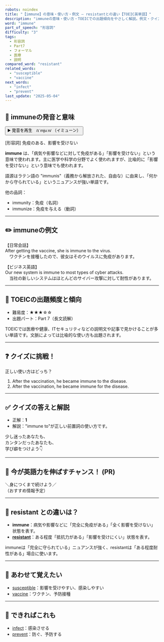 ```yaml
---
robots: noindex
title: "【immune】の意味・使い方・例文 ― resistantとの違い【TOEIC英単語】"
description: "immuneの意味・使い方・TOEICでの出題傾向をやさしく解説。例文・クイズ付きでresistantとの違いもわかりやすく学べます。"
word: "immune"
part_of_speech: "形容詞"
difficulty: "3"
tags:
  - 形容詞
  - Part7
  - フォーマル
  - 医療
  - 説明
compared_word: "resistant"
related_words:
  - "susceptible"
  - "vaccine"
next_words:
  - "infect"
  - "prevent"
last_update: "2025-05-04"
---
```


## 🔰 immuneの発音と意味

<button class="play-audio" onclick="playTTS('immune')">
  <span class="play-audio-main">
    ▶️ 発音を再生　/ɪˈmjuːn/
  </span>
  <span class="play-audio-sub">
    （イミューン）
  </span>
</button>

[形容詞] 免疫のある、影響を受けない

**immune** は、「病気や影響などに対して免疫がある」「影響を受けない」という意味で使われます。主に医学や科学の分野でよく使われますが、比喩的に「影響を受けない」という意味でも使われます。

語源はラテン語の "immunis"（義務から解放された、自由な）に由来し、「何かから守られている」というニュアンスが強い単語です。

他の品詞：  
- immunity：免疫（名詞）
- immunize：免疫を与える（動詞）

---

## ✏️ immuneの例文

【日常会話】  
After getting the vaccine, she is immune to the virus.  
　ワクチンを接種したので、彼女はそのウイルスに免疫があります。

【ビジネス英語】  
Our new system is immune to most types of cyber attacks.  
　当社の新しいシステムはほとんどのサイバー攻撃に対して耐性があります。

---

## 🎯 TOEICの出題頻度と傾向

- 難易度：★★★☆☆
- 出題パート：Part 7（長文読解）

TOEICでは医療や健康、ITセキュリティなどの説明文や記事で見かけることが多い単語です。文脈によっては比喩的な使い方も出題されます。

---

## ❓ クイズに挑戦！

正しい使い方はどっち？

1. After the vaccination, he became immune to the disease.  
2. After the vaccination, he became immune for the disease.

---

## ✅ クイズの答えと解説

- 正解：**1**
- 解説："immune to"が正しい前置詞の使い方です。

少し迷ったあなたも、  
カンタンだったあなたも、  
学び癖をつけよう👇️

---

## 🚀 今が英語力を伸ばすチャンス！ (PR)

<div class="info-center">
＼身につくまで続けよう／<br>  
（おすすめ情報予定）
</div>

---

## 🤔  resistant との違いは？

- **immune**：病気や影響などに「完全に免疫がある」「全く影響を受けない」状態を表す。
- **[resistant](/resistant)**：ある程度「抵抗力がある」「影響を受けにくい」状態を表す。

immuneは「完全に守られている」ニュアンスが強く、resistantは「ある程度耐性がある」場合に使います。

---

## 🧩 あわせて覚えたい

- [susceptible](/susceptible)：影響を受けやすい、感染しやすい
- [vaccine](/vaccine)：ワクチン、予防接種

---

## 📖 できればこれも

- [infect](/infect)：感染させる
- [prevent](/prevent)：防ぐ、予防する

<!-- cvid: aid28_bid24 -->
